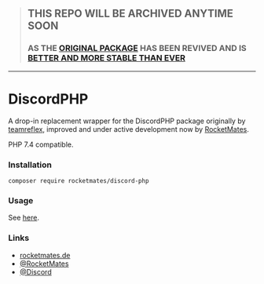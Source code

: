 > ## THIS REPO WILL BE ARCHIVED ANYTIME SOON
> ### AS THE [ORIGINAL PACKAGE](https://github.com/teamreflex/DiscordPHP) HAS BEEN REVIVED AND IS [BETTER AND MORE STABLE THAN EVER](https://github.com/teamreflex/DiscordPHP/blob/master/CHANGELOG.md)

---

DiscordPHP
====

A drop-in replacement wrapper for the DiscordPHP package originally by [teamreflex](https://github.com/teamreflex), improved and under active development now by [RocketMates](https://github.com/rocketmates).

PHP 7.4 compatible.

### Installation

`composer require rocketmates/discord-php`

### Usage

See [here](https://github.com/teamreflex/DiscordPHP#basic-example).

### Links

- [rocketmates.de](https://rocketmates.de)
- [@RocketMates](https://twitter.com/RocketMates)
- [@Discord](http://twitter.com/Discord)

